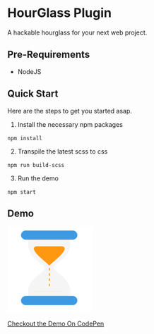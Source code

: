 # HourGlass Plugin

A hackable hourglass for your next web project.



## Pre-Requirements

- NodeJS



## Quick Start

Here are the steps to get you started asap.

1. Install the necessary npm packages

```
npm install
```

2. Transpile the latest scss to css

```
npm run build-scss
```

3. Run the demo

```
npm start
```



## Demo

![Hour Glass](/resources/hourglass.gif)

[Checkout the Demo On CodePen](https://codepen.io/subarna/pen/NWPYQYg)

